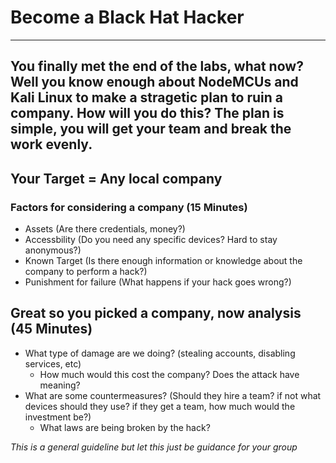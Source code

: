 # **Become a Black Hat Hacker**
---
## You finally met the end of the labs, what now? Well you know enough about NodeMCUs and Kali Linux to make a stragetic plan to ruin a company. How will you do this? The plan is simple, you will get your team and break the work evenly.

## Your Target = Any local company
### Factors for considering a company (15 Minutes)
- Assets (Are there credentials, money?)
- Accessbility (Do you need any specific devices? Hard to stay anonymous?)
- Known Target (Is there enough information or knowledge about the company to perform a hack?)
- Punishment for failure (What happens if your hack goes wrong?)

## Great so you picked a company, now analysis (45 Minutes)
- What type of damage are we doing? (stealing accounts, disabling services, etc)
  - How much would this cost the company? Does the attack have meaning?
- What are some countermeasures? (Should they hire a team? if not what devices should they use? if they get a team, how much would the investment be?)
  - What laws are being broken by the hack?  

*This is a general guideline but let this just be guidance for your group*
